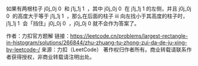 如果有两根柱子 j0j_0j
0
​
和 j1j_1j
1
​
，其中 j0j_0j
0
​
在 j1j_1j
1
​
的左侧，并且 j0j_0j
0
​
的高度大于等于 j1j_1j
1
​
，那么在后面的柱子 iii 向左找小于其高度的柱子时，j1j_1j
1
​
会「挡住」j0j_0j
0
​
，j0j_0j
0
​
就不会作为答案了。

作者：力扣官方题解
链接：https://leetcode.cn/problems/largest-rectangle-in-histogram/solutions/266844/zhu-zhuang-tu-zhong-zui-da-de-ju-xing-by-leetcode-/
来源：力扣（LeetCode）
著作权归作者所有。商业转载请联系作者获得授权，非商业转载请注明出处。